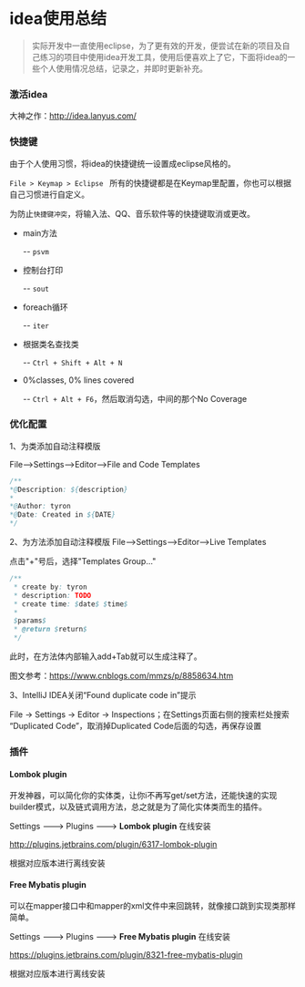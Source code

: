 # idea使用总结

> 实际开发中一直使用eclipse，为了更有效的开发，便尝试在新的项目及自己练习的项目中使用idea开发工具，使用后便喜欢上了它，下面将idea的一些个人使用情况总结，记录之，并即时更新补充。

### 激活idea

大神之作：http://idea.lanyus.com/

### 快捷键

由于个人使用习惯，将idea的快捷键统一设置成eclipse风格的。

`File > Keymap > Eclipse `  所有的快捷键都是在Keymap里配置，你也可以根据自己习惯进行自定义。

为防止`快捷键冲突`，将输入法、QQ、音乐软件等的快捷键取消或更改。

- main方法 

  -- `psvm`

- 控制台打印

  -- `sout`

- foreach循环

  -- `iter`

- 根据类名查找类

  -- `Ctrl + Shift + Alt + N`

- 0%classes, 0% lines covered

  -- `Ctrl + Alt + F6`，然后取消勾选，中间的那个No Coverage


### 优化配置

1、为类添加自动注释模版

File-->Settings-->Editor-->File and Code Templates

```java
/**
*@Description: ${description}
*
*@Author: tyron
*@Date: Created in ${DATE}
*/
```

2、为方法添加自动注释模版
File-->Settings-->Editor-->Live Templates

点击"+"号后，选择"Templates Group…"
```java
/**
 * create by: tyron
 * description: TODO
 * create time: $date$ $time$
 * 
 $params$
 * @return $return$
 */
```
此时，在方法体内部输入add+Tab就可以生成注释了。

图文参考：https://www.cnblogs.com/mmzs/p/8858634.htm

3、IntelliJ IDEA关闭“Found duplicate code in”提示

File → Settings → Editor → Inspections；在Settings页面右侧的搜索栏处搜索 “Duplicated Code”，取消掉Duplicated Code后面的勾选，再保存设置


### 插件

#### Lombok plugin

开发神器，可以简化你的实体类，让你i不再写get/set方法，还能快速的实现builder模式，以及链式调用方法，总之就是为了简化实体类而生的插件。

Settings ---> Plugins ---> **Lombok plugin** 在线安装

http://plugins.jetbrains.com/plugin/6317-lombok-plugin

根据对应版本进行离线安装

#### Free Mybatis plugin

可以在mapper接口中和mapper的xml文件中来回跳转，就像接口跳到实现类那样简单。

Settings ---> Plugins ---> **Free Mybatis plugin** 在线安装

https://plugins.jetbrains.com/plugin/8321-free-mybatis-plugin

根据对应版本进行离线安装

